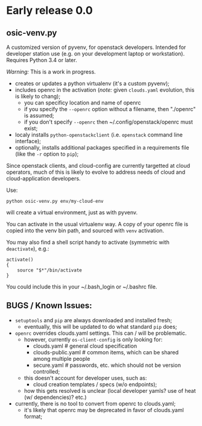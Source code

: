 # Early release 0.0

## osic-venv.py

A customized version of pyvenv, for openstack developers.
Intended for developer station use (e.g. on your development laptop
or workstation).
Requires Python 3.4 or later.

*Warning:* This is a work in progress.

- creates or updates a python virtualenv (it's a custom pyvenv);
- includes openrc in the activation (*note:* given `clouds.yaml` evolution, this is likely to chang);
  - you can specificy location and name of openrc
  - if you specify the `--openrc` option without a filename, then "./openrc" is assumed;
  - if you don't specify `--openrc` then ~/.config/openstack/openrc must exist;
- localy installs `python-openstackclient` (i.e. `openstack` command line interface);
- optionally, installs additional packages specified in a requirements file (like the `-r` option to `pip`);

Since openstack clients, and cloud-config are currently targetted at cloud operators,
much of this is likely to evolve to address needs of cloud and cloud-application developers.

Use:

    python osic-venv.py env/my-cloud-env

will create a virtual environment, just as with pyvenv.

You can activate in the usual virtualenv way.
A copy of your openrc file is copied into the venv bin path, and sourced
with `venv` activation.

You may also find a shell script handy to activate (symmetric with `deactivate`), e.g.:

    activate()
    {
        source "$*"/bin/activate
    }

You could include this in your ~/.bash_login or ~/.bashrc file.


## BUGS / Known Issues:

- `setuptools` and `pip` are always downloaded and installed fresh;
   - eventually, this will be updated to do what standard `pip` does;
- `openrc` overrides clouds.yaml settings.  This can / will be problematic.
   - however, currently `os-client-config` is only looking for:
     - clouds.yaml   # general cloud specification
     - clouds-public.yaml  # common items, which can be shared among multiple people
     - secure.yaml   # passwords, etc. which should not be version controlled;
   - this doesn't account for developer uses, such as:
     - cloud creation templates / specs (w/o endpoints);
   - how this gets resolved is unclear (local developer yamls? use of heat (w/ dependencies)?  etc.)
- currently, there is no tool to convert from openrc to clouds.yaml;
   - it's likely that openrc may be deprecated in favor of clouds.yaml format;

